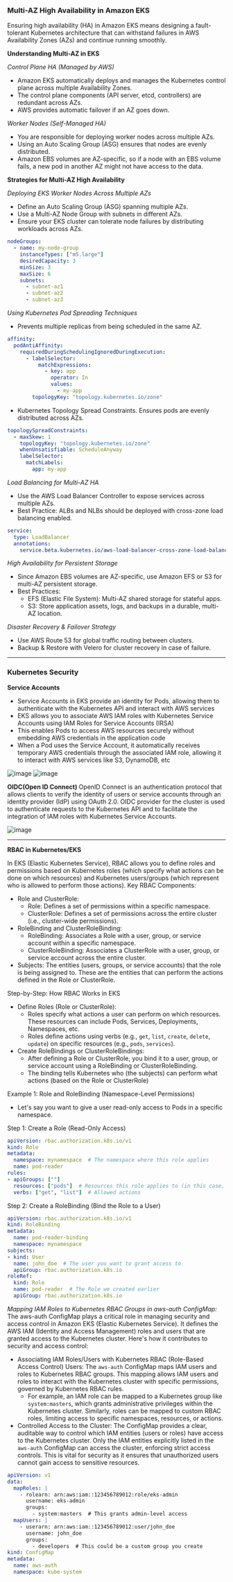 ### Multi-AZ High Availability in Amazon EKS ###
Ensuring high availability (HA) in Amazon EKS means designing a fault-tolerant Kubernetes architecture that can withstand failures in AWS Availability Zones (AZs) and continue running smoothly.

**Understanding Multi-AZ in EKS**

*Control Plane HA (Managed by AWS)*
- Amazon EKS automatically deploys and manages the Kubernetes control plane across multiple Availability Zones.
- The control plane components (API server, etcd, controllers) are redundant across AZs.
- AWS provides automatic failover if an AZ goes down.

*Worker Nodes (Self-Managed HA)*
- You are responsible for deploying worker nodes across multiple AZs.
- Using an Auto Scaling Group (ASG) ensures that nodes are evenly distributed.
- Amazon EBS volumes are AZ-specific, so if a node with an EBS volume fails, a new pod in another AZ might not have access to the data.

**Strategies for Multi-AZ High Availability**

*Deploying EKS Worker Nodes Across Multiple AZs*
- Define an Auto Scaling Group (ASG) spanning multiple AZs.
- Use a Multi-AZ Node Group with subnets in different AZs.
- Ensure your EKS cluster can tolerate node failures by distributing workloads across AZs.
```yaml
nodeGroups:
  - name: my-node-group
    instanceTypes: ["m5.large"]
    desiredCapacity: 3
    minSize: 3
    maxSize: 6
    subnets:
      - subnet-az1
      - subnet-az2
      - subnet-az3
```

*Using Kubernetes Pod Spreading Techniques*
- Prevents multiple replicas from being scheduled in the same AZ.
```yaml
affinity:
  podAntiAffinity:
    requiredDuringSchedulingIgnoredDuringExecution:
      - labelSelector:
          matchExpressions:
            - key: app
              operator: In
              values:
                - my-app
        topologyKey: "topology.kubernetes.io/zone"
```
- Kubernetes Topology Spread Constraints. Ensures pods are evenly distributed across AZs.
```yaml
topologySpreadConstraints:
  - maxSkew: 1
    topologyKey: "topology.kubernetes.io/zone"
    whenUnsatisfiable: ScheduleAnyway
    labelSelector:
      matchLabels:
        app: my-app
```

*Load Balancing for Multi-AZ HA*
- Use the AWS Load Balancer Controller to expose services across multiple AZs.
- Best Practice: ALBs and NLBs should be deployed with cross-zone load balancing enabled.
```yaml
service:
  type: LoadBalancer
  annotations:
    service.beta.kubernetes.io/aws-load-balancer-cross-zone-load-balancing-enabled: "true"
```

*High Availability for Persistent Storage*
- Since Amazon EBS volumes are AZ-specific, use Amazon EFS or S3 for multi-AZ persistent storage.
- Best Practices:
  - EFS (Elastic File System): Multi-AZ shared storage for stateful apps.
  - S3: Store application assets, logs, and backups in a durable, multi-AZ location.

*Disaster Recovery & Failover Strategy*
- Use AWS Route 53 for global traffic routing between clusters.
- Backup & Restore with Velero for cluster recovery in case of failure.

---

### Kubernetes Security ###

**Service Accounts**
- Service Accounts in EKS provide an identity for Pods, allowing them to authenticate with the Kubernetes API and interact with AWS services
- EKS allows you to associate AWS IAM roles with Kubernetes Service Accounts using IAM Roles for Service Accounts (IRSA)
- This enables Pods to access AWS resources securely without embedding AWS credentials in the application code
- When a Pod uses the Service Account, it automatically receives temporary AWS credentials through the associated IAM role, allowing it to interact with AWS services like S3, DynamoDB, etc

![image](https://github.com/user-attachments/assets/1eeca5ea-e652-4c31-884c-3f44929b38b2) ![image](https://github.com/user-attachments/assets/5d260bef-06fd-4356-9030-81b10067fff7)

**OIDC(Open ID Connect)**
OpenID Connect is an authentication protocol that allows clients to verify the identity of users or service accounts through an identity provider (IdP) using OAuth 2.0. OIDC provider for the cluster is used to authenticate requests to the Kubernetes API
and to facilitate the integration of IAM roles with Kubernetes Service Accounts.

![image](https://github.com/user-attachments/assets/b548eb8c-cd18-40da-85d6-bb7fc3961d9e)

---

**RBAC in Kubernetes/EKS**

In EKS (Elastic Kubernetes Service), RBAC allows you to define roles and permissions based on Kubernetes roles (which specify what actions can be done on which resources) and Kubernetes users/groups (which represent who is allowed to perform those actions). Key RBAC Components:
- Role and ClusterRole:
  - Role: Defines a set of permissions within a specific namespace.
  - ClusterRole: Defines a set of permissions across the entire cluster (i.e., cluster-wide permissions).
- RoleBinding and ClusterRoleBinding:
  - RoleBinding: Associates a Role with a user, group, or service account within a specific namespace.
  - ClusterRoleBinding: Associates a ClusterRole with a user, group, or service account across the entire cluster.
- Subjects: The entities (users, groups, or service accounts) that the role is being assigned to. These are the entities that can perform the actions defined in the Role or ClusterRole.

Step-by-Step: How RBAC Works in EKS
- Define Roles (Role or ClusterRole):
  - Roles specify what actions a user can perform on which resources. These resources can include Pods, Services, Deployments, Namespaces, etc.
  - Roles define actions using verbs (e.g., `get`, `list`, `create`, `delete`, `update`) on specific resources (e.g., `pods`, `services`).
- Create RoleBindings or ClusterRoleBindings:
  - After defining a Role or ClusterRole, you bind it to a user, group, or service account using a RoleBinding or ClusterRoleBinding.
  - The binding tells Kubernetes who (the subjects) can perform what actions (based on the Role or ClusterRole)
 
Example 1: Role and RoleBinding (Namespace-Level Permissions)
- Let's say you want to give a user read-only access to Pods in a specific namespace.

Step 1: Create a Role (Read-Only Access)
```yaml
apiVersion: rbac.authorization.k8s.io/v1
kind: Role
metadata:
  namespace: mynamespace  # The namespace where this role applies
  name: pod-reader
rules:
- apiGroups: [""]
  resources: ["pods"]  # Resources this role applies to (in this case, Pods)
  verbs: ["get", "list"]  # Allowed actions
```

Step 2: Create a RoleBinding (Bind the Role to a User)
```yaml
apiVersion: rbac.authorization.k8s.io/v1
kind: RoleBinding
metadata:
  name: pod-reader-binding
  namespace: mynamespace
subjects:
- kind: User
  name: john_doe  # The user you want to grant access to
  apiGroup: rbac.authorization.k8s.io
roleRef:
  kind: Role
  name: pod-reader  # The Role we created earlier
  apiGroup: rbac.authorization.k8s.io
```

*Mapping IAM Roles to Kubernetes RBAC Groups in aws-auth ConfigMap:*
The aws-auth ConfigMap plays a critical role in managing security and access control in Amazon EKS (Elastic Kubernetes Service). It defines the AWS IAM (Identity and Access Management) roles and users that are granted access to the Kubernetes cluster. Here's how it contributes to security and access control:
- Associating IAM Roles/Users with Kubernetes RBAC (Role-Based Access Control) Users:  The `aws-auth` ConfigMap maps IAM users and roles to Kubernetes RBAC groups. This mapping allows IAM users and roles to interact with the Kubernetes cluster with specific permissions, governed by Kubernetes RBAC rules.
  - For example, an IAM role can be mapped to a Kubernetes group like `system:masters`, which grants administrative privileges within the Kubernetes cluster. Similarly, roles can be mapped to custom RBAC roles, limiting access to specific namespaces, resources, or actions.
- Controlled Access to the Cluster: The ConfigMap provides a clear, auditable way to control which IAM entities (users or roles) have access to the Kubernetes cluster. Only the IAM entities explicitly listed in the `aws-auth` ConfigMap can access the cluster, enforcing strict access controls. This is vital for security as it ensures that unauthorized users cannot gain access to sensitive resources.

```yaml
apiVersion: v1
data:
  mapRoles: |
    - rolearn: arn:aws:iam::123456789012:role/eks-admin
      username: eks-admin
      groups:
        - system:masters  # This grants admin-level access
  mapUsers: |
    - userarn: arn:aws:iam::123456789012:user/john_doe
      username: john_doe
      groups:
        - developers  # This could be a custom group you create
kind: ConfigMap
metadata:
  name: aws-auth
  namespace: kube-system
```
